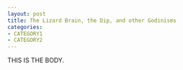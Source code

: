 ```yaml
--- 
layout: post
title: The Lizard Brain, the Dip, and other Godinisms
categories:
- CATEGORY1
- CATEGORY2
---
```


THIS IS THE BODY.
